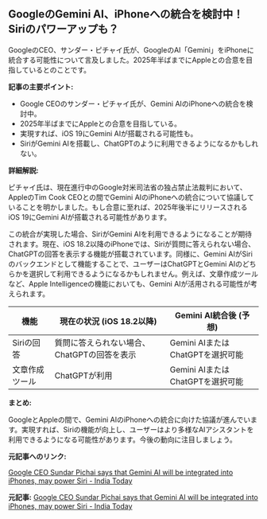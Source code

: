 ## GoogleのGemini AI、iPhoneへの統合を検討中！Siriのパワーアップも？

GoogleのCEO、サンダー・ピチャイ氏が、GoogleのAI「Gemini」をiPhoneに統合する可能性について言及しました。2025年半ばまでにAppleとの合意を目指しているとのことです。

**記事の主要ポイント:**

* Google CEOのサンダー・ピチャイ氏が、Gemini AIのiPhoneへの統合を検討中。
* 2025年半ばまでにAppleとの合意を目指している。
* 実現すれば、iOS 19にGemini AIが搭載される可能性も。
* SiriがGemini AIを搭載し、ChatGPTのように利用できるようになるかもしれない。

**詳細解説:**

ピチャイ氏は、現在進行中のGoogle対米司法省の独占禁止法裁判において、AppleのTim Cook CEOとの間でGemini AIのiPhoneへの統合について協議していることを明かしました。もし合意に至れば、2025年後半にリリースされるiOS 19にGemini AIが搭載される可能性があります。

この統合が実現した場合、SiriがGemini AIを利用できるようになることが期待されます。現在、iOS 18.2以降のiPhoneでは、Siriが質問に答えられない場合、ChatGPTの回答を表示する機能が搭載されています。同様に、Gemini AIがSiriのバックエンドとして機能することで、ユーザーはChatGPTとGemini AIのどちらかを選択して利用できるようになるかもしれません。例えば、文章作成ツールなど、Apple Intelligenceの機能においても、Gemini AIが活用される可能性が考えられます。

| 機能 | 現在の状況 (iOS 18.2以降) | Gemini AI統合後 (予想) |
|---|---|---|
| Siriの回答 | 質問に答えられない場合、ChatGPTの回答を表示 | Gemini AIまたはChatGPTを選択可能 |
| 文章作成ツール | ChatGPTが利用 | Gemini AIまたはChatGPTを選択可能 |

**まとめ:**

GoogleとAppleの間で、Gemini AIのiPhoneへの統合に向けた協議が進んでいます。実現すれば、Siriの機能が向上し、ユーザーはより多様なAIアシスタントを利用できるようになる可能性があります。今後の動向に注目しましょう。

**元記事へのリンク:**

[Google CEO Sundar Pichai says that Gemini AI will be integrated into iPhones, may power Siri - India Today](https://www.indiatoday.in/technology/news/story/google-ceo-sundar-pichai-says-that-gemini-ai-will-be-integrated-into-iphones-may-power-siri-2535152-2024-05-01)


**元記事:** [Google CEO Sundar Pichai says that Gemini AI will be integrated into iPhones, may power Siri - India Today](https://www.indiatoday.in/technology/news/story/google-ceo-sundar-pichai-says-that-gemini-ai-will-be-integrated-into-iphones-may-power-siri-2717866-2025-05-01)